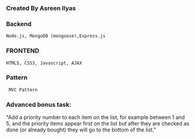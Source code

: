 ### Created By Asreen Ilyas
### Backend 
    Node.js, MongoDB (mongoose),Express.js
### FRONTEND 
    HTML5, CSS3, Javascript, AJAX
### Pattern
     MVC Pattern
### Advanced bonus task:
"Add a priority number to each item on the list, for example between 1 and 5, and the priority items appear first on the list but after they are checked as done (or already bought) they will go to the bottom of the list."

